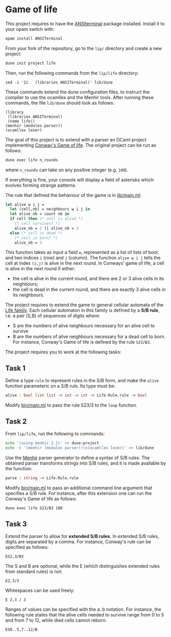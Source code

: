 # Game of life

This project requires to have the [ANSIterminal](https://opam.ocaml.org/packages/ANSITerminal/) package installed. Install it to your opam switch with:
```bash
opam install ANSITerminal
```

From your fork of the repository, go to the `lip/` directory and create a new project:
```bash
dune init project life
```

Then, run the following commands from the `lip/life` directory:
```
sed -i '2i   (libraries ANSITerminal)' lib/dune
```

These commands extend the dune configuration files,
to instruct the compiler to use the ocamllex and the Menhir tools.
After running these commands, the file `lib/dune` should look as follows:
```
(library
 (libraries ANSITerminal)
 (name life))
(menhir (modules parser))
(ocamllex lexer)
```

The goal of this project is to extend with a parser
an OCaml project implementing [Conway's Game of life](https://playgameoflife.com/).
The original project can be run as follows:
```bash
dune exec life n_rounds
```
where `n_rounds` can take on any positive integer (e.g. `100`).

If everything is fine, your console will display a field of asterisks
which evolves forming strange patterns.

The rule that defined the behaviour of the game is in [lib/main.ml](lib/main.ml):
```ocaml
let alive w i j =
  let (cell,nb) = neighbours w i j in
  let alive_nb = count nb in
  if cell then (* cell is alive *)
    (* cell survives? *)
    alive_nb = 2 || alive_nb = 3
  else (* cell is dead *)
    (* cell is born? *)
    alive_nb = 3
```
This function takes as input a field `w`, represented as a list of lists of bool, and two indices `i` (row) and `j` (column).
The function `alive w i j` tells the cell at index `(i,j)` is alive
in the next round.
In Conways' game of life, a cell is alive in the next round if either:
- the cell is alive in the current round, and there are 2 or 3 alive cells in its neighbours;
- the cell is dead in the current round, and there are exactly 3 alive cells in its neighbours.

The project requires to extend the game to general cellular automata
of the [Life family](http://www.mirekw.com/ca/rullex_life.html).
Each cellular automaton in this family is defined by a **S/B rule**,
i.e. a pair (S,B) of sequences of digits where:
- S are the numbers of alive neighbours necessary for an alive cell to survive
- B are the numbers of alive neighbours necessary for a dead cell to born.
For instance, Conway's Game of life is defined by the rule `S23/B3`.

The project requires you to work at the following tasks:

## Task 1

Define a type `rule` to represent rules in the S/B form, and
make the `alive` function parameteric on a S/B rule.
Its type must be:
```ocaml
alive : bool list list -> int -> int -> Life.Rule.rule -> bool
```
Modify [bin/main.ml](bin/main.ml) to pass the rule S23/3 to the `loop` function.

## Task 2

From `lip/life`, run the following to commands:
```bash
echo '(using menhir 2.1)' >> dune-project
echo -e '(menhir (modules parser))\n(ocamllex lexer)' >> lib/dune
```

Use the [Menhir](https://gallium.inria.fr/~fpottier/menhir/)
parser generator to define a syntax of S/B rules.
The obtained parser transforms strings into S/B rules,
and it is made available by the function:
```ocaml
parse : string -> Life.Rule.rule
```
Modify [bin/main.ml](bin/main.ml) to pass an additional command line argument
that specifies a S/B rule.
For instance, after this extension one can run the
Conway's Game of life as follows:
```bash
dune exec life S23/B3 100
```

## Task 3

Extend the parser to allow for **extended S/B rules**.
In extended S/B rules, digits are separated by a comma.
For instance, Conway's rule can be specified as follows:
```
ES2,3/B3
```
The S and B are optional, while the E (which distinguishes extended rules from standard rules) is not:
```
E2,3/3
```
Whitespaces can be used freely:
```
E 2,3 / 3
```
Ranges of values can be specified with the a..b notation.
For instance, the following rule states that the alive cells needed to survive
range from 0 to 5 and from 7 to 12, while died cells cannot reborn:
```
ES0..5,7..12/B
```